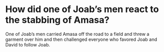 # How did one of Joab’s men react to the stabbing of Amasa?

One of Joab’s men carried Amasa off the road to a field and threw a garment over him and then challenged everyone who favored Joab and David to follow Joab.

